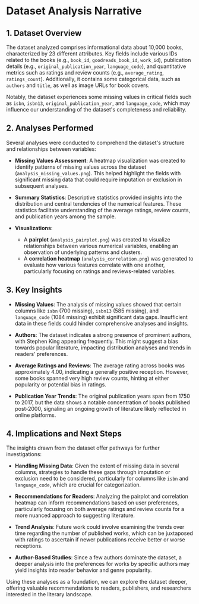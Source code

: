 # Dataset Analysis Narrative

## 1. Dataset Overview

The dataset analyzed comprises informational data about 10,000 books, characterized by 23 different attributes. Key fields include various IDs related to the books (e.g., `book_id`, `goodreads_book_id`, `work_id`), publication details (e.g., `original_publication_year`, `language_code`), and quantitative metrics such as ratings and review counts (e.g., `average_rating`, `ratings_count`). Additionally, it contains some categorical data, such as `authors` and `title`, as well as image URLs for book covers. 

Notably, the dataset experiences some missing values in critical fields such as `isbn`, `isbn13`, `original_publication_year`, and `language_code`, which may influence our understanding of the dataset's completeness and reliability.

## 2. Analyses Performed

Several analyses were conducted to comprehend the dataset's structure and relationships between variables:

- **Missing Values Assessment**: A heatmap visualization was created to identify patterns of missing values across the dataset (`analysis_missing_values.png`). This helped highlight the fields with significant missing data that could require imputation or exclusion in subsequent analyses.

- **Summary Statistics**: Descriptive statistics provided insights into the distribution and central tendencies of the numerical features. These statistics facilitate understanding of the average ratings, review counts, and publication years among the sample.

- **Visualizations**: 
  - A **pairplot** (`analysis_pairplot.png`) was created to visualize relationships between various numerical variables, enabling an observation of underlying patterns and clusters.
  - A **correlation heatmap** (`analysis_correlation.png`) was generated to evaluate how various features correlate with one another, particularly focusing on ratings and reviews-related variables. 

## 3. Key Insights

- **Missing Values**: The analysis of missing values showed that certain columns like `isbn` (700 missing), `isbn13` (585 missing), and `language_code` (1084 missing) exhibit significant data gaps. Insufficient data in these fields could hinder comprehensive analyses and insights.

- **Authors**: The dataset indicates a strong presence of prominent authors, with Stephen King appearing frequently. This might suggest a bias towards popular literature, impacting distribution analyses and trends in readers’ preferences.

- **Average Ratings and Reviews**: The average rating across books was approximately 4.00, indicating a generally positive reception. However, some books spanned very high review counts, hinting at either popularity or potential bias in ratings.

- **Publication Year Trends**: The original publication years span from 1750 to 2017, but the data shows a notable concentration of books published post-2000, signaling an ongoing growth of literature likely reflected in online platforms.

## 4. Implications and Next Steps

The insights drawn from the dataset offer pathways for further investigations:

- **Handling Missing Data**: Given the extent of missing data in several columns, strategies to handle these gaps through imputation or exclusion need to be considered, particularly for columns like `isbn` and `language_code`, which are crucial for categorization.

- **Recommendations for Readers**: Analyzing the pairplot and correlation heatmap can inform recommendations based on user preferences, particularly focusing on both average ratings and review counts for a more nuanced approach to suggesting literature.

- **Trend Analysis**: Future work could involve examining the trends over time regarding the number of published works, which can be juxtaposed with ratings to ascertain if newer publications receive better or worse receptions.

- **Author-Based Studies**: Since a few authors dominate the dataset, a deeper analysis into the preferences for works by specific authors may yield insights into reader behavior and genre popularity.

Using these analyses as a foundation, we can explore the dataset deeper, offering valuable recommendations to readers, publishers, and researchers interested in the literary landscape.